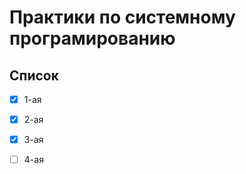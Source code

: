 # Практики по системному програмированию
  ## Список
  - [x] 1-ая
  - [x] 2-ая
  - [x] 3-ая
  - [ ] 4-ая

